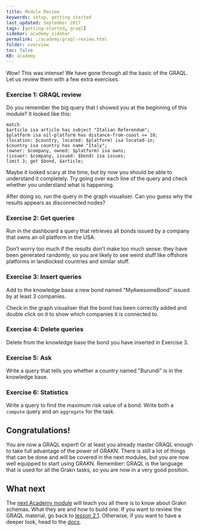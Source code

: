 ```yaml
---
title: Module Review
keywords: setup, getting started
last_updated: September 2017
tags: [getting-started, graql]
sidebar: academy_sidebar
permalink: ./academy/graql-review.html
folder: overview
toc: false
KB: academy
---
```


Wow! This was intense! We have gone through all the basic of the GRAQL. Let us review them with a few extra exercises.

### Exercise 1: GRAQL review
Do you remember the big query that I showed you at the beginning of this module? It looked like this:

```graql
match
$article isa article has subject "Italian Referendum";
$platform isa oil-platform has distance-from-coast <= 18;
(location: $country, located: $platform) isa located-in;
$country isa country has name "Italy";
(owner: $company, owned: $platform) isa owns;
(issuer: $company, issued: $bond) isa issues;
limit 3; get $bond, $article;
```
Maybe it looked scary at the time, but by now you should be able to understand it completely. Try going over each line of the query and check whether you understand what is happening.

After doing so, run the query in the graph visualiser. Can you guess why the results appears as disconnected nodes?

### Exercise 2: Get queries
Run in the dashboard a query that retrieves all bonds issued by a company that owns an oil platform in the USA.

Don’t worry too much if the results don’t make too much sense: they have been generated randomly, so you are likely to see weird stuff like offshore platforms in landlocked countries and similar stuff.

### Exercise 3: Insert queries
Add to the knowledge base a new bond named "MyAwesomeBond" issued by at least 3 companies.

Check in the graph visualiser that the bond has been correctly added and double click on it to show which companies it is connected to.

### Exercise 4: Delete queries
Delete from the knowledge base the bond you have inserted in Exercise 3.

### Exercise 5: Ask
Write a query that tells you whether a country named "Burundi" is in the knowledge base.

### Exercise 6: Statistics
Write a query to find the maximum risk value of a bond.
Write both a `compute` query and an `aggregate` for the task.

## Congratulations!
You are now a GRAQL expert! Or at least you already master GRAQL enough to take full advantage of the power of GRAKN. There is still a lot of things that can be done and will be covered in the next modules, but you are now well equipped to start using GRAKN. Remember: GRAQL is the language that is used for all the Grakn tasks, so you are now in a very good position.

## What next
The [next Academy module](./schema-elements.html) will teach you all there is to know about Grakn schemas. What they are and how to build one. If you want to review the GRAQL material, go back to [lesson 2.1](./graql-intro.html). Otherwise, if you want to have a deeper look, head to the [docs](../index.html).
